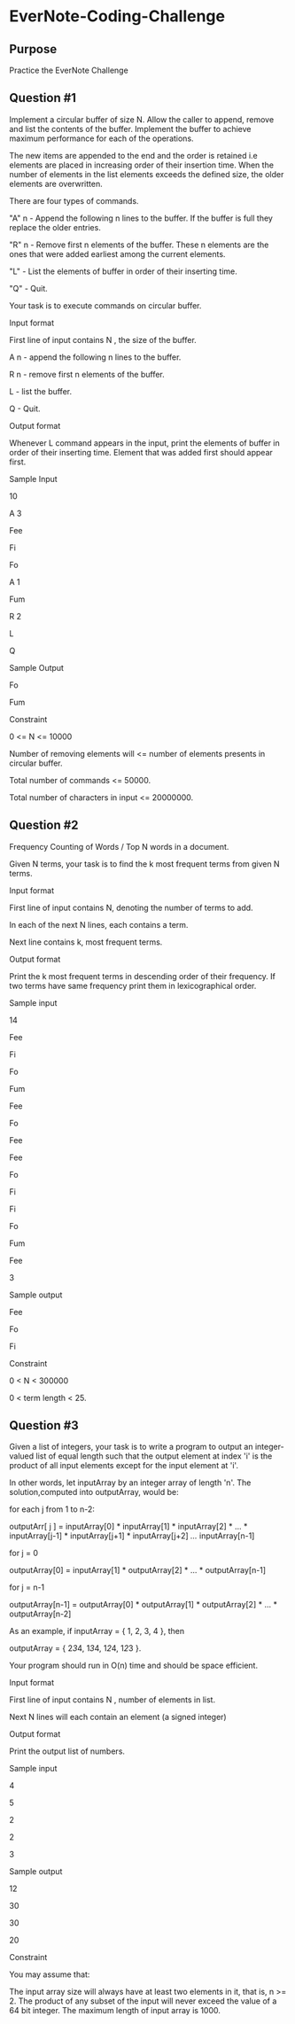 EverNote-Coding-Challenge
=========================
## Purpose

Practice the EverNote Challenge 

## Question #1

Implement a circular buffer of size N. Allow the caller to append, remove and list the contents of the buffer. Implement the buffer to achieve maximum performance for each of the operations.

The new items are appended to the end and the order is retained i.e elements are placed in increasing order of their insertion time. When the number of elements in the list elements exceeds the defined size, the older elements are overwritten.

There are four types of commands.

"A" n - Append the following n lines to the buffer. If the buffer is full they replace the older entries.

"R" n - Remove first n elements of the buffer. These n elements are the ones that were added earliest among the current elements.

"L" - List the elements of buffer in order of their inserting time.

"Q" - Quit.

Your task is to execute commands on circular buffer.

Input format

First line of input contains N , the size of the buffer.

A n - append the following n lines to the buffer.

R n - remove first n elements of the buffer.

L - list the buffer.

Q - Quit.

Output format

Whenever L command appears in the input, print the elements of buffer in order of their inserting time. Element that was added first should appear first.

Sample Input

10

A 3

Fee

Fi

Fo

A 1

Fum

R 2

L

Q

Sample Output

Fo

Fum

Constraint

0 <= N <= 10000

Number of removing elements will <= number of elements presents in circular buffer.

Total number of commands <= 50000.

Total number of characters in input <= 20000000.

## Question #2

Frequency Counting of Words / Top N words in a document.

Given N terms, your task is to find the k most frequent terms from given N terms.

Input format

First line of input contains N, denoting the number of terms to add.

In each of the next N lines, each contains a term.

Next line contains k, most frequent terms.

Output format

Print the k most frequent terms in descending order of their frequency. If two terms have same frequency print them in lexicographical order.

Sample input

14

Fee

Fi

Fo

Fum

Fee

Fo

Fee

Fee

Fo

Fi

Fi

Fo

Fum

Fee

3

Sample output

Fee

Fo

Fi

Constraint

0 < N < 300000

0 < term length < 25.

## Question #3

Given a list of integers, your task is to write a program to output an integer-valued list of equal length such that the output element at index 'i' is the product of all input elements except for the input element at 'i'.

In other words, let inputArray by an integer array of length 'n'. The solution,computed into outputArray, would be:

for each j from 1 to n-2:

outputArr[ j ] = inputArray[0] * inputArray[1] * inputArray[2] * ... * inputArray[j-1] * inputArray[j+1] * inputArray[j+2] *...* inputArray[n-1]

for j = 0

outputArray[0] = inputArray[1] * outputArray[2] * ... * outputArray[n-1]

for j = n-1

outputArray[n-1] = outputArray[0] * outputArray[1] * outputArray[2] * ... * outputArray[n-2]

As an example, if inputArray = { 1, 2, 3, 4 }, then

outputArray = { 2*3*4, 1*3*4, 1*2*4, 1*2*3 }.

Your program should run in O(n) time and should be space efficient.

Input format

First line of input contains N , number of elements in list.

Next N lines will each contain an element (a signed integer)

Output format

Print the output list of numbers.

Sample input

4

5

2

2

3

Sample output

12

30

30

20

Constraint

You may assume that:

The input array size will always have at least two elements in it, that is, n >= 2.
The product of any subset of the input will never exceed the value of a 64 bit integer.
The maximum length of input array is 1000.

